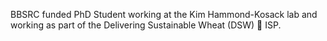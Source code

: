 BBSRC funded PhD Student working at the Kim Hammond-Kosack lab and working as part of the Delivering Sustainable Wheat (DSW) 🌾 ISP. 

<!---
erikakroll/erikakroll is a ✨ special ✨ repository because its `README.md` (this file) appears on your GitHub profile.
You can click the Preview link to take a look at your changes.
--->
